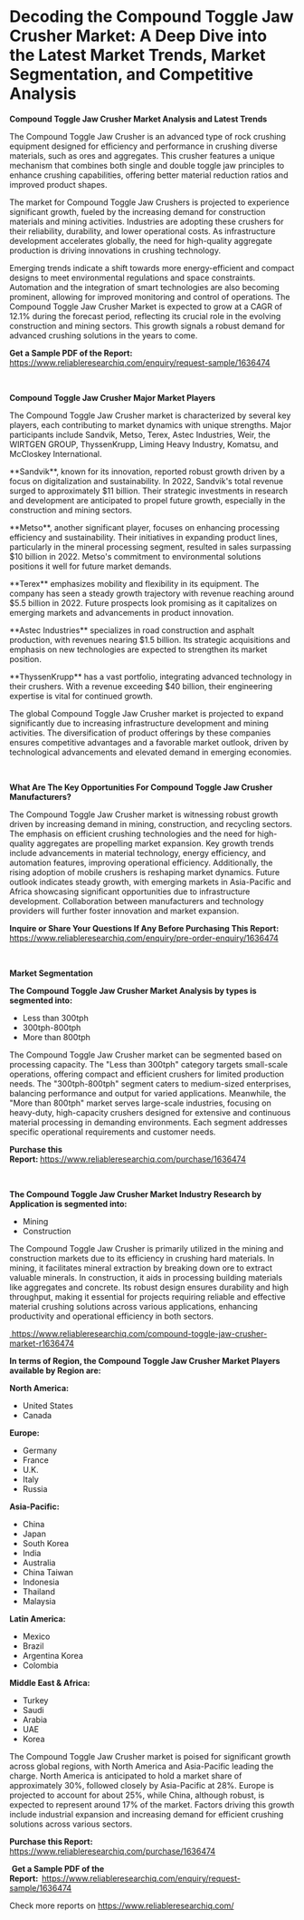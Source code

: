 <p><h1>Decoding the Compound Toggle Jaw Crusher Market: A Deep Dive into the Latest Market Trends, Market Segmentation, and Competitive Analysis</h1></p><p><strong>Compound Toggle Jaw Crusher Market Analysis and Latest Trends</strong></p>
<p><p>The Compound Toggle Jaw Crusher is an advanced type of rock crushing equipment designed for efficiency and performance in crushing diverse materials, such as ores and aggregates. This crusher features a unique mechanism that combines both single and double toggle jaw principles to enhance crushing capabilities, offering better material reduction ratios and improved product shapes. </p><p>The market for Compound Toggle Jaw Crushers is projected to experience significant growth, fueled by the increasing demand for construction materials and mining activities. Industries are adopting these crushers for their reliability, durability, and lower operational costs. As infrastructure development accelerates globally, the need for high-quality aggregate production is driving innovations in crushing technology. </p><p>Emerging trends indicate a shift towards more energy-efficient and compact designs to meet environmental regulations and space constraints. Automation and the integration of smart technologies are also becoming prominent, allowing for improved monitoring and control of operations. The Compound Toggle Jaw Crusher Market is expected to grow at a CAGR of 12.1% during the forecast period, reflecting its crucial role in the evolving construction and mining sectors. This growth signals a robust demand for advanced crushing solutions in the years to come.</p></p>
<p><strong>Get a Sample PDF of the Report:&nbsp;</strong> <a href="https://www.reliableresearchiq.com/enquiry/request-sample/1636474?utm_campaign=2717&utm_medium=2&utm_source=Github&utm_content=ia&utm_term=23032025&utm_id=compound-toggle-jaw-crusher">https://www.reliableresearchiq.com/enquiry/request-sample/1636474</a></p>
<p>&nbsp;</p>
<p><strong>Compound Toggle Jaw Crusher Major Market Players</strong></p>
<p><p>The Compound Toggle Jaw Crusher market is characterized by several key players, each contributing to market dynamics with unique strengths. Major participants include Sandvik, Metso, Terex, Astec Industries, Weir, the WIRTGEN GROUP, ThyssenKrupp, Liming Heavy Industry, Komatsu, and McCloskey International.</p><p>**Sandvik**, known for its innovation, reported robust growth driven by a focus on digitalization and sustainability. In 2022, Sandvik's total revenue surged to approximately $11 billion. Their strategic investments in research and development are anticipated to propel future growth, especially in the construction and mining sectors.</p><p>**Metso**, another significant player, focuses on enhancing processing efficiency and sustainability. Their initiatives in expanding product lines, particularly in the mineral processing segment, resulted in sales surpassing $10 billion in 2022. Metso's commitment to environmental solutions positions it well for future market demands.</p><p>**Terex** emphasizes mobility and flexibility in its equipment. The company has seen a steady growth trajectory with revenue reaching around $5.5 billion in 2022. Future prospects look promising as it capitalizes on emerging markets and advancements in product innovation.</p><p>**Astec Industries** specializes in road construction and asphalt production, with revenues nearing $1.5 billion. Its strategic acquisitions and emphasis on new technologies are expected to strengthen its market position.</p><p>**ThyssenKrupp** has a vast portfolio, integrating advanced technology in their crushers. With a revenue exceeding $40 billion, their engineering expertise is vital for continued growth.</p><p>The global Compound Toggle Jaw Crusher market is projected to expand significantly due to increasing infrastructure development and mining activities. The diversification of product offerings by these companies ensures competitive advantages and a favorable market outlook, driven by technological advancements and elevated demand in emerging economies.</p></p>
<p>&nbsp;</p>
<p><strong>What Are The Key Opportunities For Compound Toggle Jaw Crusher Manufacturers?</strong></p>
<p><p>The Compound Toggle Jaw Crusher market is witnessing robust growth driven by increasing demand in mining, construction, and recycling sectors. The emphasis on efficient crushing technologies and the need for high-quality aggregates are propelling market expansion. Key growth trends include advancements in material technology, energy efficiency, and automation features, improving operational efficiency. Additionally, the rising adoption of mobile crushers is reshaping market dynamics. Future outlook indicates steady growth, with emerging markets in Asia-Pacific and Africa showcasing significant opportunities due to infrastructure development. Collaboration between manufacturers and technology providers will further foster innovation and market expansion.</p></p>
<p><strong>Inquire or Share Your Questions If Any Before Purchasing This Report:</strong> <a href="https://www.reliableresearchiq.com/enquiry/pre-order-enquiry/1636474?utm_campaign=2717&utm_medium=2&utm_source=Github&utm_content=ia&utm_term=23032025&utm_id=compound-toggle-jaw-crusher">https://www.reliableresearchiq.com/enquiry/pre-order-enquiry/1636474</a></p>
<p>&nbsp;</p>
<p><strong>Market Segmentation</strong></p>
<p><strong>The Compound Toggle Jaw Crusher Market Analysis by types is segmented into:</strong></p>
<p><ul><li>Less than 300tph</li><li>300tph-800tph</li><li>More than 800tph</li></ul></p>
<p><p>The Compound Toggle Jaw Crusher market can be segmented based on processing capacity. The "Less than 300tph" category targets small-scale operations, offering compact and efficient crushers for limited production needs. The "300tph-800tph" segment caters to medium-sized enterprises, balancing performance and output for varied applications. Meanwhile, the "More than 800tph" market serves large-scale industries, focusing on heavy-duty, high-capacity crushers designed for extensive and continuous material processing in demanding environments. Each segment addresses specific operational requirements and customer needs.</p></p>
<p><strong>Purchase this Report:&nbsp;</strong><a href="https://www.reliableresearchiq.com/purchase/1636474?utm_campaign=2717&utm_medium=2&utm_source=Github&utm_content=ia&utm_term=23032025&utm_id=compound-toggle-jaw-crusher">https://www.reliableresearchiq.com/purchase/1636474</a></p>
<p>&nbsp;</p>
<p><strong>The Compound Toggle Jaw Crusher Market Industry Research by Application is segmented into:</strong></p>
<p><ul><li>Mining</li><li>Construction</li></ul></p>
<p><p>The Compound Toggle Jaw Crusher is primarily utilized in the mining and construction markets due to its efficiency in crushing hard materials. In mining, it facilitates mineral extraction by breaking down ore to extract valuable minerals. In construction, it aids in processing building materials like aggregates and concrete. Its robust design ensures durability and high throughput, making it essential for projects requiring reliable and effective material crushing solutions across various applications, enhancing productivity and operational efficiency in both sectors.</p></p>
<p><a href="https://www.reliableresearchiq.com/compound-toggle-jaw-crusher-market-r1636474?utm_campaign=2717&utm_medium=2&utm_source=Github&utm_content=ia&utm_term=23032025&utm_id=compound-toggle-jaw-crusher">&nbsp;https://www.reliableresearchiq.com/compound-toggle-jaw-crusher-market-r1636474</a></p>
<p><strong>In terms of Region, the Compound Toggle Jaw Crusher Market Players available by Region are:</strong></p>
<p>
    <p> <strong> North America: </strong>
        <ul>
            <li>United States</li>
            <li>Canada</li>
        </ul>
        </p> 
    <p> <strong> Europe: </strong>
        <ul>
            <li>Germany</li>
            <li>France</li>
            <li>U.K.</li>
            <li>Italy</li>
            <li>Russia</li>
        </ul>
        </p> 
    <p> <strong> Asia-Pacific: </strong>
        <ul>
            <li>China</li>
            <li>Japan</li>
            <li>South Korea</li>
            <li>India</li>
            <li>Australia</li>
            <li>China Taiwan</li>
            <li>Indonesia</li>
            <li>Thailand</li>
            <li>Malaysia</li>
        </ul>
        </p> 
    <p> <strong> Latin America: </strong>
        <ul>
            <li>Mexico</li>
            <li>Brazil</li>
            <li>Argentina Korea</li>
            <li>Colombia</li>
        </ul>
        </p> 
    <p> <strong> Middle East & Africa: </strong>
        <ul>
            <li>Turkey</li>
            <li>Saudi</li>
            <li>Arabia</li>
            <li>UAE</li>
            <li>Korea</li>
        </ul>
    </p>
    </p>
<p><p>The Compound Toggle Jaw Crusher market is poised for significant growth across global regions, with North America and Asia-Pacific leading the charge. North America is anticipated to hold a market share of approximately 30%, followed closely by Asia-Pacific at 28%. Europe is projected to account for about 25%, while China, although robust, is expected to represent around 17% of the market. Factors driving this growth include industrial expansion and increasing demand for efficient crushing solutions across various sectors.</p></p>
<p><strong>Purchase this Report: </strong><a href="https://www.reliableresearchiq.com/purchase/1636474?utm_campaign=2717&utm_medium=2&utm_source=Github&utm_content=ia&utm_term=23032025&utm_id=compound-toggle-jaw-crusher">https://www.reliableresearchiq.com/purchase/1636474</a></p>
<p>&nbsp;<strong>Get a Sample PDF of the Report:&nbsp;&nbsp;</strong><a href="https://www.reliableresearchiq.com/enquiry/request-sample/1636474?utm_campaign=2717&utm_medium=2&utm_source=Github&utm_content=ia&utm_term=23032025&utm_id=compound-toggle-jaw-crusher">https://www.reliableresearchiq.com/enquiry/request-sample/1636474</a></p>
<p><strong></strong></p>
<p>Check more reports on <a href="https://www.reliableresearchiq.com/?utm_campaign=2717&utm_medium=2&utm_source=Github&utm_content=ia&utm_term=23032025&utm_id=compound-toggle-jaw-crusher">https://www.reliableresearchiq.com/</a></p>